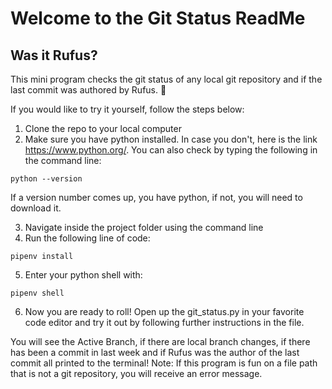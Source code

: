 # Welcome to the Git Status ReadMe

## Was it Rufus?

This mini program checks the git status of any local git repository and if the last commit was authored by Rufus. 🤔

If you would like to try it yourself, follow the steps below:
  1. Clone the repo to your local computer
  2. Make sure you have python installed. In case you don't, here is the link https://www.python.org/. You can also check by typing the following in the command line:
  ```
  python --version
  ```
  If a version number comes up, you have python, if not, you will need to download it.

  3. Navigate inside the project folder using the command line
  4. Run the following line of code:
  ```
  pipenv install
  ```
  5. Enter your python shell with:
  ```
  pipenv shell
  ```
  6. Now you are ready to roll! Open up the git_status.py in your favorite code editor and try it out by following further instructions in the file.

You will see the Active Branch, if there are local branch changes, if there has been a commit in last week and if Rufus was the author of the last commit all printed to the terminal! Note: If this program is fun on a file path that is not a git repository, you will receive an error message.
